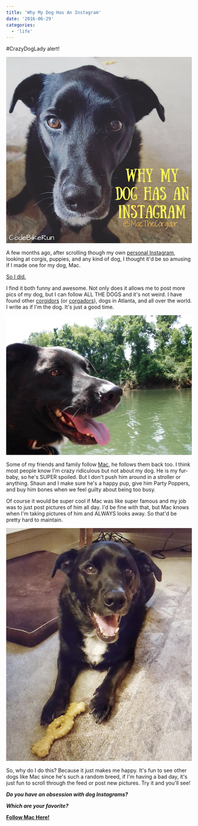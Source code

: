 ```yaml
---
title: 'Why My Dog Has An Instagram'
date: '2016-06-29'
categories:
  - 'life'
---
```


#CrazyDogLady alert!

[![](images/Why%2BMy%2BDog%2BHas%2BAn%2BInstagram.jpg)](https://3.bp.blogspot.com/-GsQ0-tjhRvE/V3L5NupTVUI/AAAAAAABZSY/wvdTVUIYXT8jbI5X6cGikeqG9o8tUaovACLcB/s1600/Why%2BMy%2BDog%2BHas%2BAn%2BInstagram.jpg)

A few months ago, after scrolling though my own [personal Instagram](https://www.instagram.com/klgh.js/), looking at corgis, puppies, and any kind of dog, I thought it'd be so amusing if I made one for my dog, Mac.

[So I did.](https://www.instagram.com/macandbiscuit/)

I find it both funny and awesome. Not only does it allows me to post more pics of my dog, but I can follow ALL THE DOGS and it's not weird. I have found other [corgidors](https://www.instagram.com/explore/tags/corgidor/) (or [corgadors](https://www.instagram.com/explore/tags/corgador/)), dogs in Atlanta, and all over the world. I write as if I'm the dog. It's just a good time.

[![](images/DSCF1186.JPG)](https://2.bp.blogspot.com/-_0uTi_AREoo/V3L3izJvsUI/AAAAAAABZSA/oBFyEdJp-Rg6OwlRAozYgI9rTwFd660PQCKgB/s1600/DSCF1186.JPG)

Some of my friends and family follow [Mac](https://www.instagram.com/macandbiscuit/), he follows them back too. I think most people know I'm crazy ridiculous but not about my dog. He is my fur-baby, so he's SUPER spoiled. But I don't push him around in a stroller or anything. Shaun and I make sure he's a happy pup, give him Party Poppers, and buy him bones when we feel guilty about being too busy.

Of course it would be super cool if Mac was like super famous and my job was to just post pictures of him all day. I'd be fine with that, but Mac knows when I'm taking pictures of him and ALWAYS looks away. So that'd be pretty hard to maintain.

[![](images/IMG_20160605_155203.jpg)](https://3.bp.blogspot.com/-LrALnPw-wp8/V1V9Mek32pI/AAAAAAABXLU/WA9Lms8fNNIFnarnBDSmFYRLpjVU3GbogCKgB/s1600/IMG_20160605_155203.jpg)

So, why do I do this? Because it just makes me happy. It's fun to see other dogs like Mac since he's such a random breed, if I'm having a bad day, it's just fun to scroll through the feed or post new pictures. Try it and you'll see!

_**Do you have an obsession with dog Instagrams?**_

_**Which are your favorite?**_



**[Follow Mac Here!](https://www.instagram.com/macandbiscuit/)**
